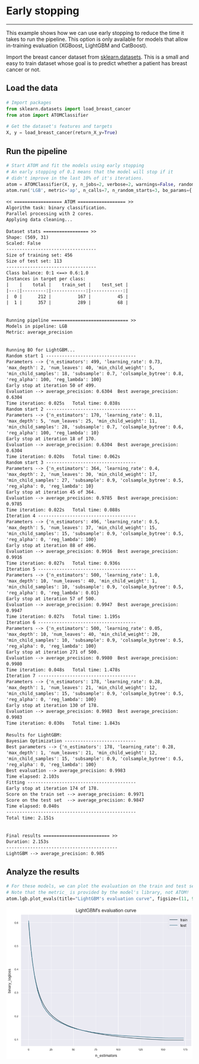 # Early stopping
---------------------------------

This example shows how we can use early stopping to reduce the time it takes to run the pipeline. This option is only available for models that allow in-training evaluation (XGBoost, LightGBM and CatBoost).

Import the breast cancer dataset from [sklearn.datasets](https://scikit-learn.org/stable/datasets/index.html#wine-dataset). This is a small and easy to train dataset whose goal is to predict whether a patient has breast cancer or not.

## Load the data


```python
# Import packages
from sklearn.datasets import load_breast_cancer
from atom import ATOMClassifier
```


```python
# Get the dataset's features and targets
X, y = load_breast_cancer(return_X_y=True)
```

## Run the pipeline


```python
# Start ATOM and fit the models using early stopping
# An early stopping of 0.1 means that the model will stop if it
# didn't improve in the last 10% of it's iterations.
atom = ATOMClassifier(X, y, n_jobs=2, verbose=2, warnings=False, random_state=1)
atom.run('LGB', metric='ap', n_calls=7, n_random_starts=3, bo_params={'early_stopping': 0.1, 'cv': 1})
```

    << ================== ATOM ================== >>
    Algorithm task: binary classification.
    Parallel processing with 2 cores.
    Applying data cleaning...
    
    Dataset stats ================= >>
    Shape: (569, 31)
    Scaled: False
    ----------------------------------
    Size of training set: 456
    Size of test set: 113
    ----------------------------------
    Class balance: 0:1 <==> 0.6:1.0
    Instances in target per class:
    |    |    total |    train_set |    test_set |
    |---:|---------:|-------------:|------------:|
    |  0 |      212 |          167 |          45 |
    |  1 |      357 |          289 |          68 |
    
    
    Running pipeline ============================= >>
    Models in pipeline: LGB
    Metric: average_precision
    
    
    Running BO for LightGBM...
    Random start 1 ----------------------------------
    Parameters --> {'n_estimators': 499, 'learning_rate': 0.73, 'max_depth': 2, 'num_leaves': 40, 'min_child_weight': 5, 'min_child_samples': 18, 'subsample': 0.7, 'colsample_bytree': 0.8, 'reg_alpha': 100, 'reg_lambda': 100}
    Early stop at iteration 50 of 499.
    Evaluation --> average_precision: 0.6304  Best average_precision: 0.6304
    Time iteration: 0.025s   Total time: 0.038s
    Random start 2 ----------------------------------
    Parameters --> {'n_estimators': 170, 'learning_rate': 0.11, 'max_depth': 5, 'num_leaves': 25, 'min_child_weight': 11, 'min_child_samples': 28, 'subsample': 0.7, 'colsample_bytree': 0.6, 'reg_alpha': 100, 'reg_lambda': 10}
    Early stop at iteration 18 of 170.
    Evaluation --> average_precision: 0.6304  Best average_precision: 0.6304
    Time iteration: 0.020s   Total time: 0.062s
    Random start 3 ----------------------------------
    Parameters --> {'n_estimators': 364, 'learning_rate': 0.4, 'max_depth': 2, 'num_leaves': 30, 'min_child_weight': 17, 'min_child_samples': 27, 'subsample': 0.9, 'colsample_bytree': 0.5, 'reg_alpha': 0, 'reg_lambda': 10}
    Early stop at iteration 45 of 364.
    Evaluation --> average_precision: 0.9785  Best average_precision: 0.9785
    Time iteration: 0.022s   Total time: 0.088s
    Iteration 4 -------------------------------------
    Parameters --> {'n_estimators': 496, 'learning_rate': 0.5, 'max_depth': 5, 'num_leaves': 37, 'min_child_weight': 15, 'min_child_samples': 15, 'subsample': 0.9, 'colsample_bytree': 0.5, 'reg_alpha': 0, 'reg_lambda': 100}
    Early stop at iteration 88 of 496.
    Evaluation --> average_precision: 0.9916  Best average_precision: 0.9916
    Time iteration: 0.027s   Total time: 0.936s
    Iteration 5 -------------------------------------
    Parameters --> {'n_estimators': 500, 'learning_rate': 1.0, 'max_depth': 10, 'num_leaves': 40, 'min_child_weight': 1, 'min_child_samples': 10, 'subsample': 0.9, 'colsample_bytree': 0.5, 'reg_alpha': 0, 'reg_lambda': 0.01}
    Early stop at iteration 57 of 500.
    Evaluation --> average_precision: 0.9947  Best average_precision: 0.9947
    Time iteration: 0.027s   Total time: 1.195s
    Iteration 6 -------------------------------------
    Parameters --> {'n_estimators': 500, 'learning_rate': 0.05, 'max_depth': 10, 'num_leaves': 40, 'min_child_weight': 20, 'min_child_samples': 10, 'subsample': 0.9, 'colsample_bytree': 0.5, 'reg_alpha': 0, 'reg_lambda': 100}
    Early stop at iteration 271 of 500.
    Evaluation --> average_precision: 0.9980  Best average_precision: 0.9980
    Time iteration: 0.048s   Total time: 1.478s
    Iteration 7 -------------------------------------
    Parameters --> {'n_estimators': 178, 'learning_rate': 0.28, 'max_depth': 1, 'num_leaves': 21, 'min_child_weight': 12, 'min_child_samples': 15, 'subsample': 0.9, 'colsample_bytree': 0.5, 'reg_alpha': 0, 'reg_lambda': 100}
    Early stop at iteration 130 of 178.
    Evaluation --> average_precision: 0.9983  Best average_precision: 0.9983
    Time iteration: 0.030s   Total time: 1.843s
    
    Results for LightGBM:         
    Bayesian Optimization ---------------------------
    Best parameters --> {'n_estimators': 178, 'learning_rate': 0.28, 'max_depth': 1, 'num_leaves': 21, 'min_child_weight': 12, 'min_child_samples': 15, 'subsample': 0.9, 'colsample_bytree': 0.5, 'reg_alpha': 0, 'reg_lambda': 100}
    Best evaluation --> average_precision: 0.9983
    Time elapsed: 2.103s
    Fitting -----------------------------------------
    Early stop at iteration 174 of 178.
    Score on the train set --> average_precision: 0.9971
    Score on the test set  --> average_precision: 0.9847
    Time elapsed: 0.040s
    -------------------------------------------------
    Total time: 2.151s
    
    
    Final results ========================= >>
    Duration: 2.153s
    ------------------------------------------
    LightGBM --> average_precision: 0.985
    

## Analyze the results


```python
# For these models, we can plot the evaluation on the train and test set during training
# Note that the metric_ is provided by the model's library, not ATOM!
atom.lgb.plot_evals(title="LightGBM's evaluation curve", figsize=(11, 9))
```


![png](output_7_0.png)

